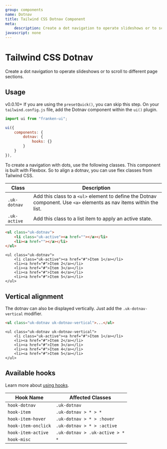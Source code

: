 ```yaml
---
group: components
name: Dotnav
title: Tailwind CSS Dotnav Component
meta:
    description: Create a dot navigation to operate slideshows or to scroll to different page sections.
javascript: none
---
```


# Tailwind CSS Dotnav

<p class="mt-2 uk-text-lead">
    Create a dot navigation to operate slideshows or to scroll to different page sections.
</p>

## Usage

<span class="uk-badge uk-badge-danger">v0.0.10+</span> If you are using the `presetQuick()`, you can skip this step. On your `tailwind.config.js` file, add the Dotnav component within the `ui()` plugin.

```javascript
import ui from "franken-ui";

ui({
    components: {
        dotnav: {
            hooks: {}
        }
    }
}),
```

To create a navigation with dots, use the following classes. This component is built with Flexbox. So to align a dotnav, you can use flex classes from Tailwind CSS.

| Class         | Description                                                                                                         |
|---------------|---------------------------------------------------------------------------------------------------------------------|
| `.uk-dotnav`  | Add this class to a `<ul>` element to define the Dotnav component. Use `<a>` elements as nav items within the list. |
| `.uk-active ` | Add this class to a list item to apply an active state.                                                             |                                                         |

```html
<ul class="uk-dotnav">
    <li class="uk-active"><a href=""></a></li>
    <li><a href=""></a></li>
</ul>
```

```example
<ul class="uk-dotnav">
    <li class="uk-active"><a href="#">Item 1</a></li>
    <li><a href="#">Item 2</a></li>
    <li><a href="#">Item 3</a></li>
    <li><a href="#">Item 4</a></li>
    <li><a href="#">Item 5</a></li>
</ul>
```

## Vertical alignment

The dotnav can also be displayed vertically. Just add the `.uk-dotnav-vertical` modifier.

```html
<ul class="uk-dotnav uk-dotnav-vertical">...</ul>
```

```example
<ul class="uk-dotnav uk-dotnav-vertical">
    <li class="uk-active"><a href="#">Item 1</a></li>
    <li><a href="#">Item 2</a></li>
    <li><a href="#">Item 3</a></li>
    <li><a href="#">Item 4</a></li>
    <li><a href="#">Item 5</a></li>
</ul>
```

## Available hooks

Learn more about [using hooks](hooks.md).

| Hook Name           | Affected Classes              |
|---------------------|-------------------------------|
| `hook-dotnav`       | `.uk-dotnav`                  |
| `hook-item`         | `.uk-dotnav > * > *`          |
| `hook-item-hover`   | `.uk-dotnav > * > :hover`     |
| `hook-item-onclick` | `.uk-dotnav > * > :active`    |
| `hook-item-active`  | `.uk-dotnav > .uk-active > *` |
| `hook-misc`         | `*`                           |